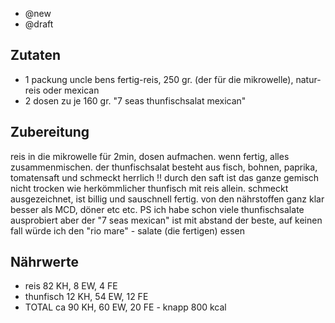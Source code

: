 - @new
- @draft

## Zutaten
- 1 packung uncle bens fertig-reis, 250 gr. (der für die mikrowelle), natur-reis oder mexican
- 2 dosen zu je 160 gr. "7 seas thunfischsalat mexican"

## Zubereitung
reis in die mikrowelle für 2min, dosen aufmachen. wenn fertig, alles zusammenmischen.
der thunfischsalat besteht aus fisch, bohnen, paprika, tomatensaft und schmeckt herrlich !! durch den saft ist das ganze gemisch nicht trocken wie herkömmlicher thunfisch mit reis allein.
schmeckt ausgezeichnet, ist billig und sauschnell fertig. von den nährstoffen ganz klar besser als MCD, döner etc etc.
PS ich habe schon viele thunfischsalate ausprobiert aber der "7 seas mexican" ist mit abstand der beste, auf keinen fall würde ich den "rio mare" - salate (die fertigen) essen

## Nährwerte
- reis 82 KH, 8 EW, 4 FE
- thunfisch 12 KH, 54 EW, 12 FE
- TOTAL ca 90 KH, 60 EW, 20 FE - knapp 800 kcal
